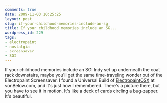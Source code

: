 ```yaml
---
comments: true
date: 2009-11-03 10:25:25
layout: post
slug: if-your-childhood-memories-include-an-sg
title: If your childhood memories include an SG...
wordpress_id: 229
tags:
- electropaint
- nostalgia
- screensaver
- SGI
---
```


If your childhood memories include an SGI Indy set up underneath the coat rack downstairs, maybe you'll get the same time-traveling wonder out of the Electropaint Screensaver. I found a Universal Build of [ElectropaintOSX](http://vonbelow.com/weblog/archives/38-Electropaint-Universal.html) at vonBelow.com, and it's just how I remembered. There's a picture there, but you have to see it in motion. It's like a deck of cards circling a bug-zapper. It's beautiful.
